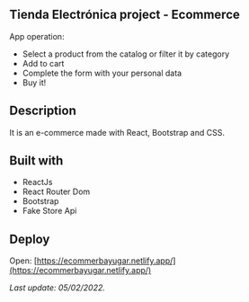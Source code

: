## Tienda Electrónica project - Ecommerce

App operation:

- Select a product from the catalog or filter it by category
- Add to cart
- Complete the form with your personal data
- Buy it!

## Description

It is an e-commerce made with React, Bootstrap and CSS.

## Built with

- ReactJs
- React Router Dom
- Bootstrap
- Fake Store Api

## Deploy

Open: [https://ecommerbayugar.netlify.app/](https://ecommerbayugar.netlify.app/)

_Last update: 05/02/2022._
